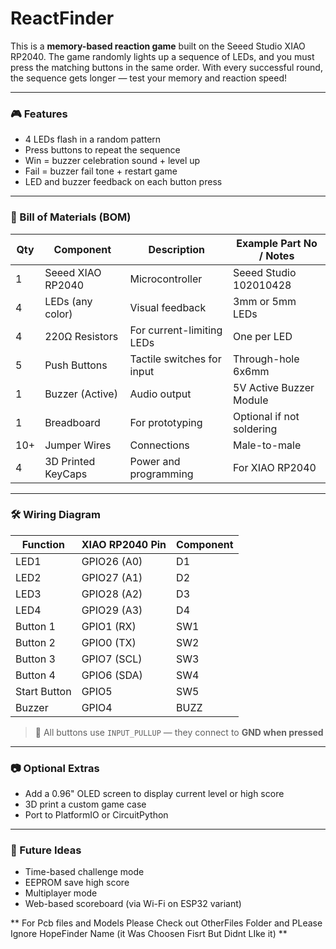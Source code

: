 # ReactFinder

This is a **memory-based reaction game** built on the Seeed Studio XIAO RP2040. The game randomly lights up a sequence of LEDs, and you must press the matching buttons in the same order. With every successful round, the sequence gets longer — test your memory and reaction speed!

---

### 🎮 Features

* 4 LEDs flash in a random pattern
* Press buttons to repeat the sequence
* Win = buzzer celebration sound + level up
* Fail = buzzer fail tone + restart game
* LED and buzzer feedback on each button press


---

### 🔩 Bill of Materials (BOM)

| Qty | Component         | Description                          | Example Part No / Notes   |
| --- | ----------------- | ------------------------------------ | ------------------------- |
| 1   | Seeed XIAO RP2040 | Microcontroller                      | Seeed Studio 102010428    |
| 4   | LEDs (any color)  | Visual feedback                      | 3mm or 5mm LEDs           |
| 4   | 220Ω Resistors    | For current-limiting LEDs            | One per LED               |
| 5   | Push Buttons      | Tactile switches for input           | Through-hole 6x6mm        |
| 1   | Buzzer (Active)   | Audio output                         | 5V Active Buzzer Module   |
| 1   | Breadboard        | For prototyping                      | Optional if not soldering |
| 10+ | Jumper Wires      | Connections                          | Male-to-male              |
| 4   | 3D Printed KeyCaps| Power and programming                | For XIAO RP2040           |

---

### 🛠️ Wiring Diagram 

| Function     | XIAO RP2040 Pin | Component |
| ------------ | --------------- | --------- |
| LED1         | GPIO26 (A0)     | D1        |
| LED2         | GPIO27 (A1)     | D2        |
| LED3         | GPIO28 (A2)     | D3        |
| LED4         | GPIO29 (A3)     | D4        |
| Button 1     | GPIO1 (RX)      | SW1       |
| Button 2     | GPIO0 (TX)      | SW2       |
| Button 3     | GPIO7 (SCL)     | SW3       |
| Button 4     | GPIO6 (SDA)     | SW4       |
| Start Button | GPIO5           | SW5       |
| Buzzer       | GPIO4           | BUZZ      |

> 📝 All buttons use `INPUT_PULLUP` — they connect to **GND when pressed**


---

### 📷 Optional Extras

* Add a 0.96" OLED screen to display current level or high score
* 3D print a custom game case
* Port to PlatformIO or CircuitPython

---

### 🚀 Future Ideas

* Time-based challenge mode
* EEPROM save high score
* Multiplayer mode
* Web-based scoreboard (via Wi-Fi on ESP32 variant)

** For Pcb files and Models Please Check out OtherFiles Folder and PLease Ignore HopeFinder Name (it Was Choosen Fisrt But Didnt LIke it) **
